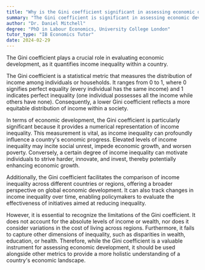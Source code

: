 ```yaml
---
title: "Why is the Gini coefficient significant in assessing economic development?"
summary: "The Gini coefficient is significant in assessing economic development as it measures income inequality within a country."
author: "Dr. Daniel Mitchell"
degree: "PhD in Labour Economics, University College London"
tutor_type: "IB Economics Tutor"
date: 2024-02-29
---
```


The Gini coefficient plays a crucial role in evaluating economic development, as it quantifies income inequality within a country.

The Gini coefficient is a statistical metric that measures the distribution of income among individuals or households. It ranges from $0$ to $1$, where $0$ signifies perfect equality (every individual has the same income) and $1$ indicates perfect inequality (one individual possesses all the income while others have none). Consequently, a lower Gini coefficient reflects a more equitable distribution of income within a society.

In terms of economic development, the Gini coefficient is particularly significant because it provides a numerical representation of income inequality. This measurement is vital, as income inequality can profoundly influence a country's economic progress. Elevated levels of income inequality may incite social unrest, impede economic growth, and worsen poverty. Conversely, a certain degree of income inequality can motivate individuals to strive harder, innovate, and invest, thereby potentially enhancing economic growth.

Additionally, the Gini coefficient facilitates the comparison of income inequality across different countries or regions, offering a broader perspective on global economic development. It can also track changes in income inequality over time, enabling policymakers to evaluate the effectiveness of initiatives aimed at reducing inequality.

However, it is essential to recognize the limitations of the Gini coefficient. It does not account for the absolute levels of income or wealth, nor does it consider variations in the cost of living across regions. Furthermore, it fails to capture other dimensions of inequality, such as disparities in wealth, education, or health. Therefore, while the Gini coefficient is a valuable instrument for assessing economic development, it should be used alongside other metrics to provide a more holistic understanding of a country's economic landscape.
    